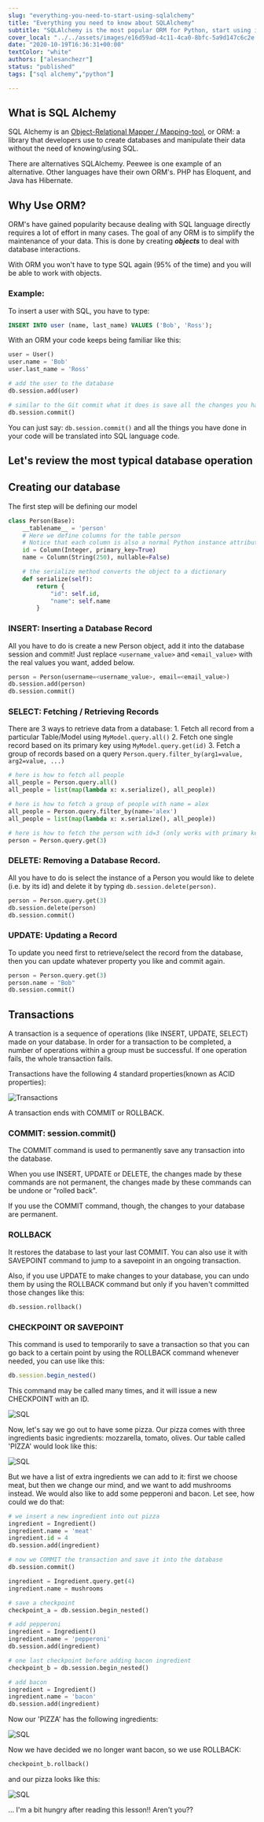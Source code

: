 ```yaml
---
slug: "everything-you-need-to-start-using-sqlalchemy"
title: "Everything you need to know about SQLAlchemy"
subtitle: "SQLAlchemy is the most popular ORM for Python, start using it in 8min"
cover_local: "../../assets/images/e16d59ad-4c11-4ca0-8bfc-5a9d147c6c2e.jpeg"
date: "2020-10-19T16:36:31+00:00"
textColor: "white"
authors: ["alesanchezr"]
status: "published"
tags: ["sql alchemy","python"]

---
```


## What is SQL Alchemy

SQL Alchemy is an [Object-Relational Mapper / Mapping-tool](https://en.wikipedia.org/wiki/Object-relational_mapping), or ORM: a library that developers use to create databases and manipulate their data without the need of knowing/using SQL.

There are alternatives SQLAlchemy. Peewee is one example of an alternative.  Other languages have their own ORM's. PHP has Eloquent, and Java has Hibernate.

## Why Use ORM?

ORM's have gained popularity because dealing with SQL language directly requires a lot of effort in many cases. The goal of any ORM is to simplify the maintenance of your data. This is done by creating ***objects*** to deal with database interactions.

With ORM you won't have to type SQL again (95% of the time) and you will be able to work with objects.

### Example:

To insert a user with SQL, you have to type:

```sql
INSERT INTO user (name, last_name) VALUES ('Bob', 'Ross');
```

With an ORM your code keeps being familiar like this:

```py
user = User()
user.name = 'Bob'
user.last_name = 'Ross'

# add the user to the database
db.session.add(user)

# similar to the Git commit what it does is save all the changes you have made
db.session.commit()
```

You can just say: `db.session.commit()` and all the things you have done in your code will be translated into SQL language code.

## Let's review the most typical database operation

## Creating our database

The first step will be defining our model

```py
class Person(Base):
    __tablename__ = 'person'
    # Here we define columns for the table person
    # Notice that each column is also a normal Python instance attribute.
    id = Column(Integer, primary_key=True)
    name = Column(String(250), nullable=False)

    # the serialize method converts the object to a dictionary
    def serialize(self):
        return {
            "id": self.id,
            "name": self.name
        }
  ```

### INSERT: Inserting a Database Record

All you have to do is create a new Person object, add it into the database session and commit!
Just replace `<username_value>` and `<email_value>` with the real values you want, added below.

```py
person = Person(username=<username_value>, email=<email_value>)
db.session.add(person)
db.session.commit()
```

### SELECT: Fetching / Retrieving Records

There are 3 ways to retrieve data from a database:
    1. Fetch all record from a particular Table/Model using `MyModel.query.all()`
    2. Fetch one single record based on its primary key using `MyModel.query.get(id)`
    3. Fetch a group of records based on a query `Person.query.filter_by(arg1=value, arg2=value, ...)`

```py
# here is how to fetch all people
all_people = Person.query.all()
all_people = list(map(lambda x: x.serialize(), all_people))

# here is how to fetch a group of people with name = alex
all_people = Person.query.filter_by(name='alex')
all_people = list(map(lambda x: x.serialize(), all_people))

# here is how to fetch the person with id=3 (only works with primary keys)
person = Person.query.get(3)
```

### DELETE: Removing a Database Record.

All you have to do is select the instance of a Person you would like to delete (i.e. by its id) and delete it by typing `db.session.delete(person)`.

```py
person = Person.query.get(3)
db.session.delete(person)
db.session.commit()
```

### UPDATE: Updating a Record

To update you need first to retrieve/select the record from the database, then you can update whatever property you like and commit again.

```py
person = Person.query.get(3)
person.name = "Bob"
db.session.commit()
```

## Transactions

A transaction is a sequence of operations (like INSERT, UPDATE, SELECT) made on your database. In order for a transaction to be completed, a number of operations within a group must be successful. If one operation fails, the whole transaction fails.

Transactions have the following 4 standard properties(known as ACID properties):

![Transactions](https://github.com/breatheco-de/content/blob/master/src/assets/images/tran-1.png?raw=true)

A transaction ends with COMMIT or ROLLBACK. 

### COMMIT: session.commit() 

The COMMIT command is used to permanently save any transaction into the database.

When you use INSERT, UPDATE or DELETE, the changes made by these commands are not permanent, the changes made by these commands can be undone or "rolled back". 

If you use the COMMIT command, though, the changes to your database are permanent.

### ROLLBACK

It restores the database to last your last COMMIT. You can also use it with SAVEPOINT command to jump to a savepoint in an ongoing transaction.

Also, if you use UPDATE to make changes to your database, you can undo them by using the ROLLBACK command but only if you haven't committed those changes like this:

```py
db.session.rollback()
```

### CHECKPOINT OR SAVEPOINT

This command is used to temporarily to save a transaction so that you can go back to a certain point by using the ROLLBACK command whenever needed, you can use like this:

```jsx
db.session.begin_nested()
```

This command may be called many times, and it will issue a new CHECKPOINT with an ID.

![SQL](https://github.com/breatheco-de/content/blob/master/src/assets/images/sql-1.png?raw=true)

Now, let's say we go out to have some pizza. Our pizza comes with three ingredients basic ingredients:
mozzarella, tomato, olives. Our table called 'PIZZA' would look like this: 

![SQL](https://github.com/breatheco-de/content/blob/master/src/assets/images/sql-2.png?raw=true)

But we have a list of extra ingredients we can add to it: first we choose meat, but then we change our mind, and we want to add mushrooms instead. We would also like to add some pepperoni and bacon. Let see, how could we do that:

```py
# we insert a new ingredient into out pizza
ingredient = Ingredient()
ingredient.name = 'meat'
ingredient.id = 4
db.session.add(ingredient)

# now we COMMIT the transaction and save it into the database
db.session.commit()

ingredient = Ingredient.query.get(4)
ingredient.name = mushrooms

# save a checkpoint
checkpoint_a = db.session.begin_nested()

# add pepperoni
ingredient = Ingredient()
ingredient.name = 'pepperoni'
db.session.add(ingredient)

# one last checkpoint before adding bacon ingredient
checkpoint_b = db.session.begin_nested()

# add bacon
ingredient = Ingredient()
ingredient.name = 'bacon'
db.session.add(ingredient)
```

Now our 'PIZZA' has the following ingredients:

![SQL](https://github.com/breatheco-de/content/blob/master/src/assets/images/sql-3.png?raw=true)

Now we have decided we no longer want bacon, so we use ROLLBACK:

```py
checkpoint_b.rollback()
```
and our pizza looks like this:

![SQL](https://github.com/breatheco-de/content/blob/master/src/assets/images/sql-4.png?raw=true)

... I'm a bit hungry after reading this lesson!! Aren't you??


















  
